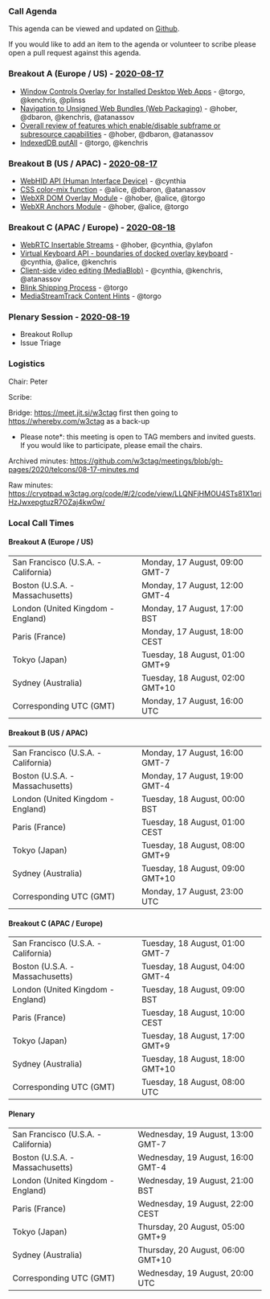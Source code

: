 ### Call Agenda

This agenda can be viewed and updated on [Github](https://github.com/w3ctag/meetings/blob/gh-pages/2020/telcons/08-17-agenda.md).

If you would like to add an item to the agenda or volunteer to scribe please open a pull request against this agenda.

### Breakout A (Europe / US) - [2020-08-17](https://www.timeanddate.com/worldclock/converter.html?iso=20200817T160000&p1=224&p2=43&p3=136&p4=195&p5=248&p6=240)

* [Window Controls Overlay for Installed Desktop Web Apps](https://github.com/w3ctag/design-reviews/issues/481) - @torgo, @kenchris, @plinss
* [Navigation to Unsigned Web Bundles (Web Packaging)](https://github.com/w3ctag/design-reviews/issues/509) - @hober, @dbaron, @kenchris, @atanassov
* [Overall review of features which enable/disable subframe or subresource capabilities](https://github.com/w3ctag/design-reviews/issues/525) - @hober, @dbaron, @atanassov
* [IndexedDB putAll](https://github.com/w3ctag/design-reviews/issues/536) - @torgo, @kenchris

### Breakout B (US / APAC) - [2020-08-17](https://www.timeanddate.com/worldclock/converter.html?iso=20200817T230000&p1=224&p2=43&p3=136&p4=195&p5=248&p6=240)

* [WebHID API (Human Interface Device)](https://github.com/w3ctag/design-reviews/issues/370) - @cynthia
* [CSS color-mix function](https://github.com/w3ctag/design-reviews/issues/526) - @alice, @dbaron, @atanassov
* [WebXR DOM Overlay Module](https://github.com/w3ctag/design-reviews/issues/470) - @hober, @alice, @torgo
* [WebXR Anchors Module](https://github.com/w3ctag/design-reviews/issues/479) - @hober, @alice, @torgo

### Breakout C (APAC / Europe) - [2020-08-18](https://www.timeanddate.com/worldclock/converter.html?iso=20200818T080000&p1=224&p2=43&p3=136&p4=195&p5=248&p6=240)

* [WebRTC Insertable Streams](https://github.com/w3ctag/design-reviews/issues/531) - @hober, @cynthia, @ylafon
* [Virtual Keyboard API - boundaries of docked overlay keyboard](https://github.com/w3ctag/design-reviews/issues/507) - @cynthia, @alice, @kenchris
* [Client-side video editing (MediaBlob)](https://github.com/w3ctag/design-reviews/issues/514) - @cynthia, @kenchris, @atanassov
* [Blink Shipping Process](https://github.com/w3ctag/design-reviews/issues/516) - @torgo
* [MediaStreamTrack Content Hints](https://github.com/w3ctag/design-reviews/issues/539) - @torgo

### Plenary Session - [2020-08-19](https://www.timeanddate.com/worldclock/converter.html?iso=20200819T200000&p1=224&p2=43&p3=136&p4=195&p5=248&p6=240)

* Breakout Rollup
* Issue Triage

### Logistics

Chair: Peter

Scribe:

Bridge: https://meet.jit.si/w3ctag first then going to https://whereby.com/w3ctag as a back-up

* Please note*: this meeting is open to TAG members and invited guests. If you would like to participate, please email the chairs.

Archived minutes: https://github.com/w3ctag/meetings/blob/gh-pages/2020/telcons/08-17-minutes.md

Raw minutes: https://cryptpad.w3ctag.org/code/#/2/code/view/LLQNFjHMOU4STs81X1qriHzJwxepgtuzR7OZaj4kw0w/


### Local Call Times

#### Breakout A (Europe / US)

<table>
<tr><td> San Francisco (U.S.A. - California) <td> Monday, 17 August, 09:00 GMT-7</td></tr>
<tr><td> Boston (U.S.A. - Massachusetts) <td> Monday, 17 August, 12:00 GMT-4</td></tr>
<tr><td> London (United Kingdom - England) <td> Monday, 17 August, 17:00 BST</td></tr>
<tr><td> Paris (France) <td> Monday, 17 August, 18:00 CEST</td></tr>
<tr><td> Tokyo (Japan) <td> Tuesday, 18 August, 01:00 GMT+9</td></tr>
<tr><td> Sydney (Australia) <td> Tuesday, 18 August, 02:00 GMT+10</td></tr>
<tr><td> Corresponding UTC (GMT) <td> Monday, 17 August, 16:00 UTC</td></tr>
</table>

#### Breakout B (US / APAC)

<table>
<tr><td> San Francisco (U.S.A. - California) <td> Monday, 17 August, 16:00 GMT-7</td></tr>
<tr><td> Boston (U.S.A. - Massachusetts) <td> Monday, 17 August, 19:00 GMT-4</td></tr>
<tr><td> London (United Kingdom - England) <td> Tuesday, 18 August, 00:00 BST</td></tr>
<tr><td> Paris (France) <td> Tuesday, 18 August, 01:00 CEST</td></tr>
<tr><td> Tokyo (Japan) <td> Tuesday, 18 August, 08:00 GMT+9</td></tr>
<tr><td> Sydney (Australia) <td> Tuesday, 18 August, 09:00 GMT+10</td></tr>
<tr><td> Corresponding UTC (GMT) <td> Monday, 17 August, 23:00 UTC</td></tr>
</table>

#### Breakout C (APAC / Europe)

<table>
<tr><td> San Francisco (U.S.A. - California) <td> Tuesday, 18 August, 01:00 GMT-7</td></tr>
<tr><td> Boston (U.S.A. - Massachusetts) <td> Tuesday, 18 August, 04:00 GMT-4</td></tr>
<tr><td> London (United Kingdom - England) <td> Tuesday, 18 August, 09:00 BST</td></tr>
<tr><td> Paris (France) <td> Tuesday, 18 August, 10:00 CEST</td></tr>
<tr><td> Tokyo (Japan) <td> Tuesday, 18 August, 17:00 GMT+9</td></tr>
<tr><td> Sydney (Australia) <td> Tuesday, 18 August, 18:00 GMT+10</td></tr>
<tr><td> Corresponding UTC (GMT) <td> Tuesday, 18 August, 08:00 UTC</td></tr>
</table>

#### Plenary

<table>
<tr><td> San Francisco (U.S.A. - California) <td> Wednesday, 19 August, 13:00 GMT-7</td></tr>
<tr><td> Boston (U.S.A. - Massachusetts) <td> Wednesday, 19 August, 16:00 GMT-4</td></tr>
<tr><td> London (United Kingdom - England) <td> Wednesday, 19 August, 21:00 BST</td></tr>
<tr><td> Paris (France) <td> Wednesday, 19 August, 22:00 CEST</td></tr>
<tr><td> Tokyo (Japan) <td> Thursday, 20 August, 05:00 GMT+9</td></tr>
<tr><td> Sydney (Australia) <td> Thursday, 20 August, 06:00 GMT+10</td></tr>
<tr><td> Corresponding UTC (GMT) <td> Wednesday, 19 August, 20:00 UTC</td></tr>
</table>
